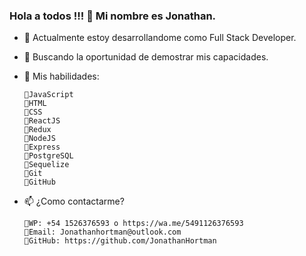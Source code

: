### Hola a todos !!! 👋 Mi nombre es Jonathan.

- 🌱 Actualmente estoy desarrollandome como Full Stack Developer.
- 👯 Buscando la oportunidad de demostrar mis capacidades.
- 🤔 Mis habilidades:

      🔸JavaScript
      🔸HTML
      🔸CSS
      🔸ReactJS
      🔸Redux
      🔸NodeJS
      🔸Express
      🔸PostgreSQL
      🔸Sequelize
      🔸Git
      🔸GitHub
      

- 📫 ¿Como contactarme?

      🔹WP: +54 1526376593 o https://wa.me/5491126376593
      🔹Email: Jonathanhortman@outlook.com
      🔹GitHub: https://github.com/JonathanHortman

